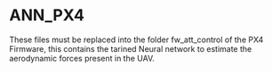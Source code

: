 # ANN_PX4

These files must be replaced into the folder fw_att_control of the PX4 Firmware, this contains the tarined Neural network to estimate the aerodynamic forces present in the UAV.
